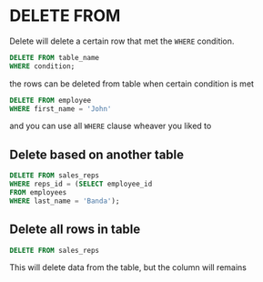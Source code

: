# DELETE FROM

Delete will delete a certain row that met the `WHERE` condition.

```sql
DELETE FROM table_name
WHERE condition;
```

the rows can be deleted from table when certain condition is met

```sql
DELETE FROM employee
WHERE first_name = 'John'
```

and you can use all `WHERE` clause wheaver you liked to


## Delete based on another table
```sql
DELETE FROM sales_reps
WHERE reps_id = (SELECT employee_id
FROM employees
WHERE last_name = 'Banda');  
```

## Delete all rows in table
```sql
DELETE FROM sales_reps
```
This will delete data from the table, but the column will remains

